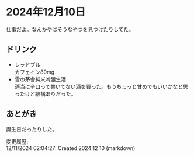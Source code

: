 # 2024年12月10日

仕事だよ。なんかやばそうなやつを見つけたりしてた。

## ドリンク

- レッドブル  
カフェイン80mg
- 雪の茅舎純米吟醸生酒  
適当に辛口って書いてない酒を買った。もうちょっと甘めでもいいかなと思ったけど結構ありだった。

## あとがき

誕生日だったりした。

変更履歴:  
12/11/2024 02:04:27: Created 2024 12 10 (markdown)  

